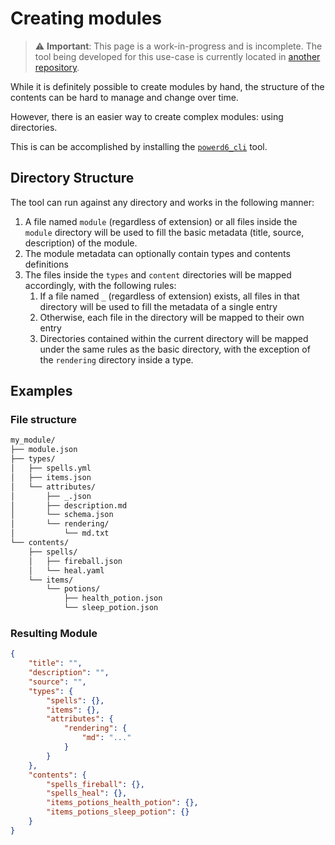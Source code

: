 # Creating modules

> ⚠️ **Important**: This page is a work-in-progress and is incomplete.
> The tool being developed for this use-case is currently located in
> [another repository](https://github.com/powerd6/tools).

While it is definitely possible to create modules by hand,
the structure of the contents can be hard to manage and change over time.

However, there is an easier way to create complex modules: using directories.

This is can be accomplished by installing the [`powerd6_cli`](https://github.com/powerd6/tools) tool.

## Directory Structure

The tool can run against any directory and works in the following manner:

1. A file named `module` (regardless of extension) or all files inside the `module` directory will be used to fill the basic metadata (title, source, description) of the module.
2. The module metadata can optionally contain types and contents definitions
3. The files inside the `types` and `content` directories will be mapped accordingly, with the following rules:
   1. If a file named `_` (regardless of extension) exists, all files in that directory will be used to fill the metadata of a single entry
   2. Otherwise, each file in the directory will be mapped to their own entry
   3. Directories contained within the current directory will be mapped under the same rules as the basic directory, with the exception of the `rendering` directory inside a type.

## Examples

### File structure

```bash
my_module/
├── module.json
├── types/
│   ├── spells.yml
│   ├── items.json
│   └── attributes/
│       ├── _.json
│       ├── description.md
│       └── schema.json
│       └── rendering/
│           └── md.txt
└── contents/
    ├── spells/
    │   ├── fireball.json
    │   └── heal.yaml
    └── items/
        └── potions/
            ├── health_potion.json
            └── sleep_potion.json
```

### Resulting Module

```json
{
    "title": "",
    "description": "",
    "source": "",
    "types": {
        "spells": {},
        "items": {},
        "attributes": {
            "rendering": {
                "md": "..."
            }
        }
    },
    "contents": {
        "spells_fireball": {},
        "spells_heal": {},
        "items_potions_health_potion": {},
        "items_potions_sleep_potion": {}
    }
}
```